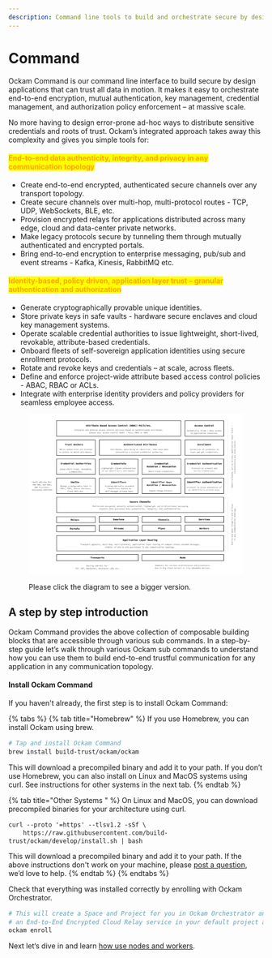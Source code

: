 ```yaml
---
description: Command line tools to build and orchestrate secure by design applications.
---
```


# Command

Ockam Command is our command line interface to build secure by design applications that can trust all data in motion. It makes it easy to orchestrate end-to-end encryption, mutual authentication, key management, credential management, and authorization policy enforcement – at massive scale.

No more having to design error-prone ad-hoc ways to distribute sensitive credentials and roots of trust. Ockam’s integrated approach takes away this complexity and gives you simple tools for:

#### <mark style="color:orange;">End-to-end data authenticity, integrity, and privacy in any communication topology</mark>

* Create end-to-end encrypted, authenticated secure channels over any transport topology.
* Create secure channels over multi-hop, multi-protocol routes - TCP, UDP, WebSockets, BLE, etc.
* Provision encrypted relays for applications distributed across many edge, cloud and data-center private networks.
* Make legacy protocols secure by tunneling them through mutually authenticated and encrypted portals.
* Bring end-to-end encryption to enterprise messaging, pub/sub and event streams - Kafka, Kinesis, RabbitMQ etc.

#### <mark style="color:orange;">Identity-based, policy driven, application layer trust – granular authentication and authorization</mark>

* Generate cryptographically provable unique identities.
* Store private keys in safe vaults - hardware secure enclaves and cloud key management systems.
* Operate scalable credential authorities to issue lightweight, short-lived, revokable, attribute-based credentials.
* Onboard fleets of self-sovereign application identities using secure enrollment protocols.
* Rotate and revoke keys and credentials – at scale, across fleets.
* Define and enforce project-wide attribute based access control policies - ABAC, RBAC or ACLs.
* Integrate with enterprise identity providers and policy providers for seamless employee access.



<figure><img src="../../.gitbook/assets/Screen Shot 2022-10-28 at 10.37.03 AM (1).png" alt=""><figcaption><p>Please click the diagram to see a bigger version.</p></figcaption></figure>

## A step by step introduction <a href="#introduction" id="introduction"></a>

Ockam Command provides the above collection of composable building blocks that are accessible through various sub commands. In a step-by-step guide let’s walk through various Ockam sub commands to understand how you can use them to build end-to-end trustful communication for any application in any communication topology.

#### Install Ockam Command <a href="#install" id="install"></a>

If you haven't already, the first step is to install Ockam Command:

{% tabs %}
{% tab title="Homebrew" %}
If you use Homebrew, you can install Ockam using brew.



```sh
# Tap and install Ockam Command
brew install build-trust/ockam/ockam
```



This will download a precompiled binary and add it to your path. If you don’t use Homebrew, you can also install on Linux and MacOS systems using curl. See instructions for other systems in the next tab.
{% endtab %}

{% tab title="Other Systems " %}
On Linux and MacOS, you can download precompiled binaries for your architecture using curl.



```shell
curl --proto '=https' --tlsv1.2 -sSf \
    https://raw.githubusercontent.com/build-trust/ockam/develop/install.sh | bash
```



This will download a precompiled binary and add it to your path. If the above instructions don't work on your machine, please [post a question](https://github.com/build-trust/ockam/discussions), we’d love to help.
{% endtab %}
{% endtabs %}

Check that everything was installed correctly by enrolling with Ockam Orchestrator.

```sh
# This will create a Space and Project for you in Ockam Orchestrator and provision
# an End-to-End Encrypted Cloud Relay service in your default project at /project/default.
ockam enroll
```

Next let‘s dive in and learn [how use nodes and workers](nodes.md).
